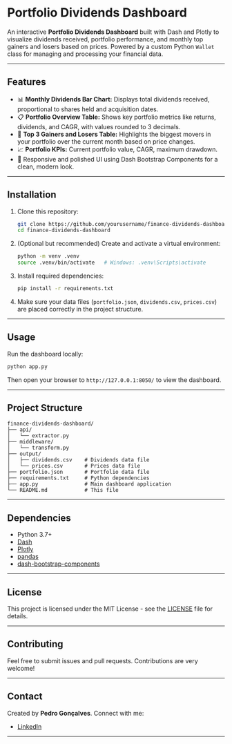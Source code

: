 # Portfolio Dividends Dashboard

An interactive **Portfolio Dividends Dashboard** built with Dash and Plotly to visualize dividends received, portfolio performance, and monthly top gainers and losers based on prices. Powered by a custom Python `Wallet` class for managing and processing your financial data.

---

## Features

- 📊 **Monthly Dividends Bar Chart:** Displays total dividends received, proportional to shares held and acquisition dates.
- 📋 **Portfolio Overview Table:** Shows key portfolio metrics like returns, dividends, and CAGR, with values rounded to 3 decimals.
- 🚀 **Top 3 Gainers and Losers Table:** Highlights the biggest movers in your portfolio over the current month based on price changes.
- 📈 **Portfolio KPIs:** Current portfolio value, CAGR, maximum drawdown.
- 🎨 Responsive and polished UI using Dash Bootstrap Components for a clean, modern look.

---

## Installation

1. Clone this repository:

   ```bash
   git clone https://github.com/yourusername/finance-dividends-dashboard.git
   cd finance-dividends-dashboard

    ````

2. (Optional but recommended) Create and activate a virtual environment:

   ```bash
   python -m venv .venv
   source .venv/bin/activate   # Windows: .venv\Scripts\activate
   ```

3. Install required dependencies:

   ```bash
   pip install -r requirements.txt
   ```

4. Make sure your data files (`portfolio.json`, `dividends.csv`, `prices.csv`) are placed correctly in the project structure.

---

## Usage

Run the dashboard locally:

```bash
python app.py
```

Then open your browser to `http://127.0.0.1:8050/` to view the dashboard.

---

## Project Structure

```
finance-dividends-dashboard/
├── api/
│   └── extractor.py  
├── middleware/
│   └── transform.py  
├── output/
│   ├── dividends.csv    # Dividends data file
│   └── prices.csv       # Prices data file
├── portfolio.json       # Portfolio data file
├── requirements.txt     # Python dependencies
├── app.py               # Main dashboard application
└── README.md            # This file
```

---

## Dependencies

* Python 3.7+
* [Dash](https://dash.plotly.com/)
* [Plotly](https://plotly.com/python/)
* [pandas](https://pandas.pydata.org/)
* [dash-bootstrap-components](https://dash-bootstrap-components.opensource.faculty.ai/)

---

## License

This project is licensed under the MIT License - see the [LICENSE](LICENSE) file for details.

---

## Contributing

Feel free to submit issues and pull requests. Contributions are very welcome!

---

## Contact

Created by **Pedro Gonçalves**. Connect with me:

* [LinkedIn](https://www.linkedin.com/in/pedro-augusto-m-goncalves/)

---

```
